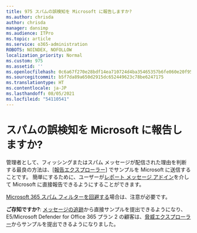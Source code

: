 ```yaml
---
title: 975 スパムの誤検知を Microsoft に報告しますか?
ms.author: chrisda
author: chrisda
manager: dansimp
ms.audience: ITPro
ms.topic: article
ms.service: o365-administration
ROBOTS: NOINDEX, NOFOLLOW
localization_priority: Normal
ms.custom: 975
ms.assetid: ''
ms.openlocfilehash: 0c6a67f270e28bdf14ea710724d4ba35465357b6fe060e20f955f7df03c663e5
ms.sourcegitcommit: b5f7da89a650d2915dc652449623c78be6247175
ms.translationtype: HT
ms.contentlocale: ja-JP
ms.lasthandoff: 08/05/2021
ms.locfileid: "54110541"
---
```

# <a name="would-you-like-to-report-a-spam-false-positive-to-microsoft"></a>スパムの誤検知を Microsoft に報告しますか?

管理者として、フィッシングまたはスパム メッセージが配信された理由を判断する最良の方法は、[[報告エクスプローラー](https://protection.office.com/reportsubmission)] でサンプルを Microsoft に送信することです。 簡単にするために、ユーザーが[レポート メッセージ アドイン](https://appsource.microsoft.com/product/office/WA104381180?src=office&tab=Overview)を介して Microsoft に直接報告できるようにすることができます。

[Microsoft 365 スパム フィルターを回避する](/exchange/troubleshoot/antispam/cautions-against-bypassing-spam-filters)場合は、注意が必要です。

**ご存知ですか?**: [メッセージの追跡](https://protection.office.com/messagetrace)から直接サンプルを提出できるようになり、E5/Microsoft Defender for Office 365 プラン 2 の顧客は、[脅威エクスプローラー](/microsoft-365/security/office-365-security/threat-explorer)からサンプルを提出できるようになりました。
